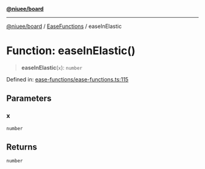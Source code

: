 [**@niuee/board**](../../../README.md)

***

[@niuee/board](../../../globals.md) / [EaseFunctions](../README.md) / easeInElastic

# Function: easeInElastic()

> **easeInElastic**(`x`): `number`

Defined in: [ease-functions/ease-functions.ts:115](https://github.com/niuee/board/blob/cc09a87e934160adef876c4e11d51fd97e78653d/src/ease-functions/ease-functions.ts#L115)

## Parameters

### x

`number`

## Returns

`number`
